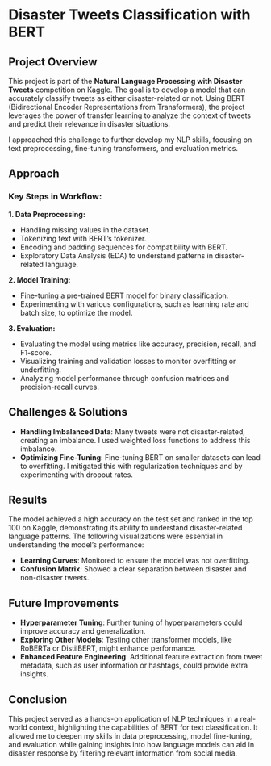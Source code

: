 # Disaster Tweets Classification with BERT

## Project Overview

This project is part of the **Natural Language Processing with Disaster Tweets** competition on Kaggle. The goal is to develop a model that can accurately classify tweets as either disaster-related or not. Using BERT (Bidirectional Encoder Representations from Transformers), the project leverages the power of transfer learning to analyze the context of tweets and predict their relevance in disaster situations.

I approached this challenge to further develop my NLP skills, focusing on text preprocessing, fine-tuning transformers, and evaluation metrics.

## Approach

### Key Steps in Workflow:

**1. Data Preprocessing:**
   - Handling missing values in the dataset.
   - Tokenizing text with BERT’s tokenizer.
   - Encoding and padding sequences for compatibility with BERT.
   - Exploratory Data Analysis (EDA) to understand patterns in disaster-related language.

**2. Model Training:**
   - Fine-tuning a pre-trained BERT model for binary classification.
   - Experimenting with various configurations, such as learning rate and batch size, to optimize the model.
   
**3. Evaluation:**
   - Evaluating the model using metrics like accuracy, precision, recall, and F1-score.
   - Visualizing training and validation losses to monitor overfitting or underfitting.
   - Analyzing model performance through confusion matrices and precision-recall curves.

## Challenges & Solutions

- **Handling Imbalanced Data**: Many tweets were not disaster-related, creating an imbalance. I used weighted loss functions to address this imbalance.
- **Optimizing Fine-Tuning**: Fine-tuning BERT on smaller datasets can lead to overfitting. I mitigated this with regularization techniques and by experimenting with dropout rates.

## Results

The model achieved a high accuracy on the test set and ranked in the top 100 on Kaggle, demonstrating its ability to understand disaster-related language patterns. The following visualizations were essential in understanding the model’s performance:

- **Learning Curves**: Monitored to ensure the model was not overfitting.
- **Confusion Matrix**: Showed a clear separation between disaster and non-disaster tweets.
  
## Future Improvements

- **Hyperparameter Tuning**: Further tuning of hyperparameters could improve accuracy and generalization.
- **Exploring Other Models**: Testing other transformer models, like RoBERTa or DistilBERT, might enhance performance.
- **Enhanced Feature Engineering**: Additional feature extraction from tweet metadata, such as user information or hashtags, could provide extra insights.

## Conclusion

This project served as a hands-on application of NLP techniques in a real-world context, highlighting the capabilities of BERT for text classification. It allowed me to deepen my skills in data preprocessing, model fine-tuning, and evaluation while gaining insights into how language models can aid in disaster response by filtering relevant information from social media.
